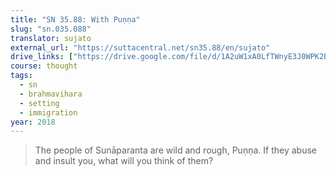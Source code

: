 ```yaml
---
title: "SN 35.88: With Puṇṇa"
slug: "sn.035.088"
translator: sujato
external_url: "https://suttacentral.net/sn35.88/en/sujato"
drive_links: ["https://drive.google.com/file/d/1A2uW1xA0LfTWnyE3J0WPK2B6b0ZmBBee"]
course: thought
tags:
  - sn
  - brahmavihara
  - setting
  - immigration
year: 2018
---
```


> The people of Sunāparanta are wild and rough, Puṇṇa. If they abuse and insult you, what will you think of them?
